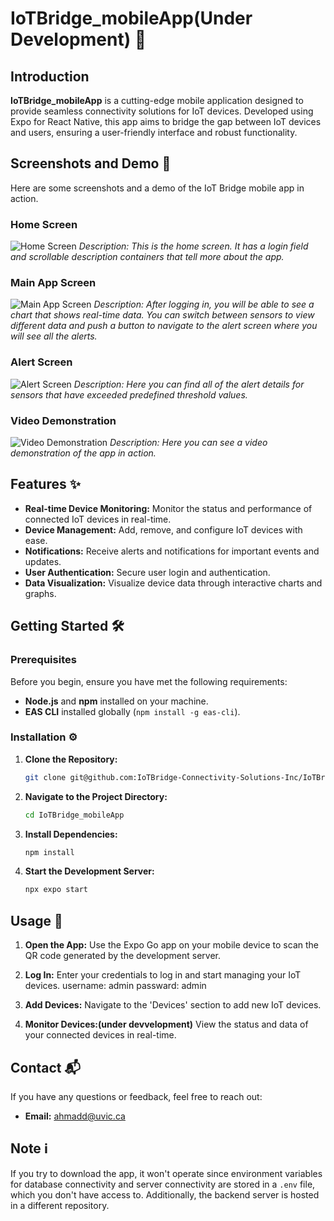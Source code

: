 # IoTBridge_mobileApp(Under Development) 🚀

## Introduction

**IoTBridge_mobileApp** is a cutting-edge mobile application designed to provide seamless connectivity solutions for IoT devices. Developed using Expo for React Native, this app aims to bridge the gap between IoT devices and users, ensuring a user-friendly interface and robust functionality.

## Screenshots and Demo 📸
Here are some screenshots and a demo of the IoT Bridge mobile app in action.

### Home Screen
![Home Screen](./assets/home_screen.jpeg)
*Description: This is the home screen. It has a login field and scrollable description containers that tell more about the app.*

### Main App Screen
![Main App Screen](./assets/main_app_screen.jpeg)
*Description: After logging in, you will be able to see a chart that shows real-time data. You can switch between sensors to view different data and push a button to navigate to the alert screen where you will see all the alerts.*

### Alert Screen
![Alert Screen](./assets/alert_screen.jpeg)
*Description: Here you can find all of the alert details for sensors that have exceeded predefined threshold values.*

### Video Demonstration
![Video Demonstration](./assets/demo.gif)
*Description: Here you can see a video demonstration of the app in action.*

## Features ✨

- **Real-time Device Monitoring:** Monitor the status and performance of connected IoT devices in real-time.
- **Device Management:** Add, remove, and configure IoT devices with ease.
- **Notifications:** Receive alerts and notifications for important events and updates.
- **User Authentication:** Secure user login and authentication.
- **Data Visualization:** Visualize device data through interactive charts and graphs.

## Getting Started 🛠️

### Prerequisites

Before you begin, ensure you have met the following requirements:
- **Node.js** and **npm** installed on your machine.
- **EAS CLI** installed globally (`npm install -g eas-cli`).

### Installation ⚙️

1. **Clone the Repository:**

   ```sh
   git clone git@github.com:IoTBridge-Connectivity-Solutions-Inc/IoTBridge_mobileApp.git
   ```

2. **Navigate to the Project Directory:**

   ```sh
   cd IoTBridge_mobileApp
   ```

3. **Install Dependencies:**

   ```sh
   npm install
   ```

4. **Start the Development Server:**

   ```sh
   npx expo start
   ```

## Usage 📱

1. **Open the App:**
   Use the Expo Go app on your mobile device to scan the QR code generated by the development server.

2. **Log In:**
   Enter your credentials to log in and start managing your IoT devices.
   username: admin
   passward: admin

3. **Add Devices:**
   Navigate to the 'Devices' section to add new IoT devices.

4. **Monitor Devices:(under devvelopment)**
   View the status and data of your connected devices in real-time.


## Contact 📬

If you have any questions or feedback, feel free to reach out:

- **Email:** ahmadd@uvic.ca

## Note ℹ️
If you try to download the app, it won't operate since environment variables for database connectivity and server connectivity are stored in a `.env` file, which you don't have access to. Additionally, the backend server is hosted in a different repository.